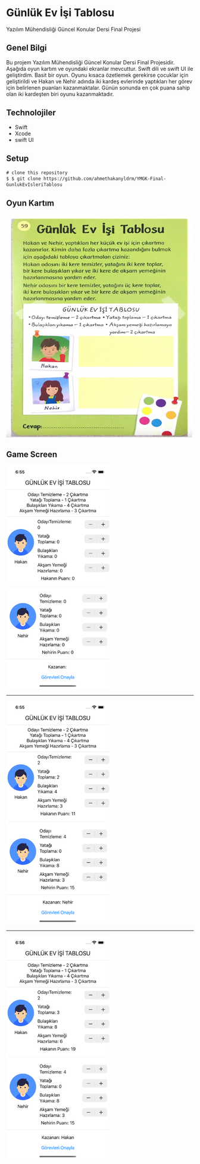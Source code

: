 # Günlük Ev İşi Tablosu
Yazılım Mühendisliği Güncel Konular Dersi Final Projesi

## Genel Bilgi
Bu projem Yazılım Mühendisliği Güncel Konular Dersi Final Projesidir. Aşağıda oyun kartım ve oyundaki ekranlar mevcuttur. Swift dili ve swift UI ile geliştirdim. Basit bir oyun. Oyunu kısaca özetlemek gerekirse çocuklar için geliştirildi ve Hakan ve Nehir adında iki kardeş evlerinde yaptıkları her görev için belirlenen puanları kazanmaktalar. Günün sonunda en çok puana sahip olan iki kardeşten biri oyunu kazanmaktadır.


## Technolojiler
- Swift
- Xcode 
- swift UI


## Setup

```
# clone this repository
$ $ git clone https://github.com/ahmethakanyldrm/YMGK-Final-GunlukEvIsleriTablosu
```

## Oyun Kartım

<img src="https://github.com/ahmethakanyldrm/YMGK-Final-GunlukEvIsleriTablosu/blob/main/kart.png" alt="card" width="500" height="600"/>


## Game Screen 

<img src="https://github.com/ahmethakanyldrm/YMGK-Final-GunlukEvIsleriTablosu/blob/main/screen1.png" alt="card" height="600"/>

<hr>

<img src="https://github.com/ahmethakanyldrm/YMGK-Final-GunlukEvIsleriTablosu/blob/main/screen2.png" alt="card" height="600"/>
<hr>
<img src="https://github.com/ahmethakanyldrm/YMGK-Final-GunlukEvIsleriTablosu/blob/main/screen3.png" alt="card" height="600"/>
